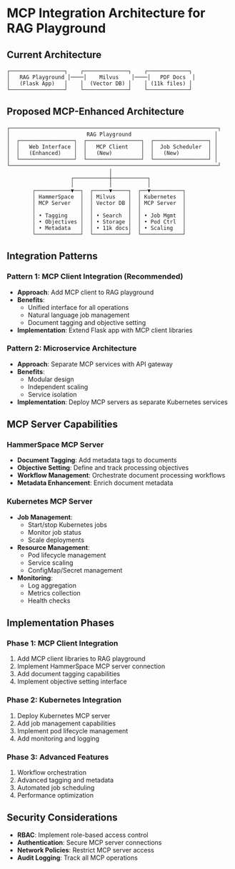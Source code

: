 # MCP Integration Architecture for RAG Playground

## Current Architecture
```
┌─────────────────┐    ┌──────────────┐    ┌─────────────┐
│   RAG Playground │────│    Milvus    │────│   PDF Docs  │
│   (Flask App)   │    │  (Vector DB) │    │ (11k files) │
└─────────────────┘    └──────────────┘    └─────────────┘
```

## Proposed MCP-Enhanced Architecture
```
┌─────────────────────────────────────────────────────────────────┐
│                        RAG Playground                          │
│  ┌─────────────────┐  ┌─────────────────┐  ┌─────────────────┐ │
│  │   Web Interface │  │   MCP Client    │  │  Job Scheduler  │ │
│  │   (Enhanced)    │  │   (New)         │  │   (New)         │ │
│  └─────────────────┘  └─────────────────┘  └─────────────────┘ │
└─────────────────────────────────────────────────────────────────┘
                                │
                    ┌───────────┼───────────┐
                    │           │           │
        ┌───────────▼──┐  ┌─────▼─────┐  ┌──▼──────────┐
        │ HammerSpace  │  │ Milvus    │  │ Kubernetes  │
        │ MCP Server   │  │ Vector DB │  │ MCP Server  │
        │              │  │           │  │             │
        │ • Tagging    │  │ • Search  │  │ • Job Mgmt  │
        │ • Objectives │  │ • Storage │  │ • Pod Ctrl  │
        │ • Metadata   │  │ • 11k docs│  │ • Scaling   │
        └──────────────┘  └───────────┘  └─────────────┘
```

## Integration Patterns

### Pattern 1: MCP Client Integration (Recommended)
- **Approach**: Add MCP client to RAG playground
- **Benefits**: 
  - Unified interface for all operations
  - Natural language job management
  - Document tagging and objective setting
- **Implementation**: Extend Flask app with MCP client libraries

### Pattern 2: Microservice Architecture
- **Approach**: Separate MCP services with API gateway
- **Benefits**: 
  - Modular design
  - Independent scaling
  - Service isolation
- **Implementation**: Deploy MCP servers as separate Kubernetes services

## MCP Server Capabilities

### HammerSpace MCP Server
- **Document Tagging**: Add metadata tags to documents
- **Objective Setting**: Define and track processing objectives
- **Workflow Management**: Orchestrate document processing workflows
- **Metadata Enhancement**: Enrich document metadata

### Kubernetes MCP Server
- **Job Management**: 
  - Start/stop Kubernetes jobs
  - Monitor job status
  - Scale deployments
- **Resource Management**:
  - Pod lifecycle management
  - Service scaling
  - ConfigMap/Secret management
- **Monitoring**:
  - Log aggregation
  - Metrics collection
  - Health checks

## Implementation Phases

### Phase 1: MCP Client Integration
1. Add MCP client libraries to RAG playground
2. Implement HammerSpace MCP server connection
3. Add document tagging capabilities
4. Implement objective setting interface

### Phase 2: Kubernetes Integration
1. Deploy Kubernetes MCP server
2. Add job management capabilities
3. Implement pod lifecycle management
4. Add monitoring and logging

### Phase 3: Advanced Features
1. Workflow orchestration
2. Advanced tagging and metadata
3. Automated job scheduling
4. Performance optimization

## Security Considerations
- **RBAC**: Implement role-based access control
- **Authentication**: Secure MCP server connections
- **Network Policies**: Restrict MCP server access
- **Audit Logging**: Track all MCP operations
